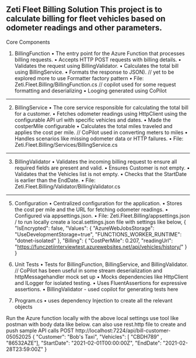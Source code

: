 Zeti Fleet Billing Solution
This project is to calculate billing for fleet vehicles based on odometer readings and other parameters.
---
Core Components
1. BillingFunction
•	The entry point for the Azure Function that processes billing requests.
•	Accepts HTTP POST requests with billing details.
•	Validates the request using BillingValidator.
•	Calculates the total bill using BillingService.
•	Formats the response to JSON). // yet to be explored more to use Formatter factory pattern
•	File: Zeti.Fleet.Billing/BillingFunction.cs // copilot used for some request formatting and deserializing
• Looging generated using CoPilot
---
2. BillingService
•	The core service responsible for calculating the total bill for a customer.
•	Fetches odometer readings using HttpClient using the configurable API url with specific vehicles and dates.
• Made the costperMile configurable 
•	Calculates the total miles traveled and applies the cost per mile. // CoPilot used in converting meters to miles
•	Handles scenarios like missing odometer data or HTTP failures.
•	File: Zeti.Fleet.Billing/Services/BillingService.cs
---
3. BillingValidator
•	Validates the incoming billing request to ensure all required fields are present and valid.
•	Ensures Customer is not empty.
•	Validates that the Vehicles list is not empty.
•	Checks that the StartDate is earlier than the EndDate.
•	File: Zeti.Fleet.Billing/Validator/BillingValidator.cs
---
5. Configuration
•	Centralized configuration for the application.
•	Stores the cost per mile and the URL for fetching odometer readings.
•	Configured via appsettings.json.
•	File: Zeti.Fleet.Billing/appsettings.json / to run locally create a local.settings.json file with settings like below,
{
  "IsEncrypted": false,
  "Values": {
    "AzureWebJobsStorage": "UseDevelopmentStorage=true",
    "FUNCTIONS_WORKER_RUNTIME": "dotnet-isolated"
  },
  "Billing": {
    "CostPerMile": 0.207,
    "readingUrl": "https://funczetiinterviewtest.azurewebsites.net/api/vehicles/history/"
  }
}
6. Unit Tests
•	Tests for BillingFunction, BillingService, and BillingValidator. // CoPilot has been useful in some stream deserialization and httpMessagehandler mock set up
•	Mocks dependencies like HttpClient and ILogger for isolated testing.
•	Uses FluentAssertions for expressive assertions.
• BillingValidator - used copilot for generating tests here

8. Program.cs
• uses dependency Injection to create all the relevant objects

Run the Azure function locally with the above local settings
use tool like postman with body data like below. can also use rest.http file to create and push sample API calls 
  POST http://localhost:7224/api/bill-customer-05052025
   {
     "Customer": "Bob's Taxi",
     "Vehicles": [ "CBDH789" , "86532AZE"],
     "StartDate": "2021-02-01T00:00:00Z",
     "EndDate": "2021-02-28T23:59:00Z"
   }
